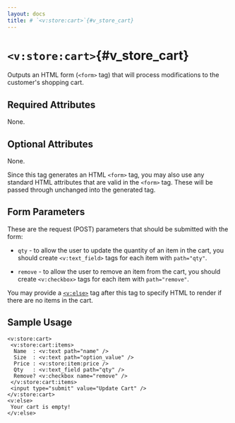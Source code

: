```yaml
---
layout: docs
title: # `<v:store:cart>`{#v_store_cart}
---
```


# `<v:store:cart>`{#v_store_cart}

Outputs an HTML form (`<form>` tag) that will process modifications to
the customer's shopping cart.

## Required Attributes

None.

## Optional Attributes

None.

Since this tag generates an HTML `<form>` tag, you may also use any
standard HTML attributes that are valid in the `<form>` tag. These will
be passed through unchanged into the generated tag.

## Form Parameters

These are the request (POST) parameters that should be submitted with
the form:

-   `qty` - to allow the user to update the quantity of an item in the
    cart, you should create `<v:text_field>` tags for each item with
    `path="qty"`.

-   `remove` - to allow the user to remove an item from the cart, you
    should create `<v:checkbox>` tags for each item with
    `path="remove"`.

You may provide a [`<v:else>`](#v_else) tag after this tag to specify
HTML to render if there are no items in the cart.

## Sample Usage

    <v:store:cart>
     <v:store:cart:items>
      Name  : <v:text path="name" />
      Size  : <v:text path="option_value" />
      Price : <v:store:item:price />
      Qty   : <v:text_field path="qty" />
      Remove? <v:checkbox name="remove" />
     </v:store:cart:items>
     <input type="submit" value="Update Cart" />
    </v:store:cart>
    <v:else>
     Your cart is empty!
    </v:else>
